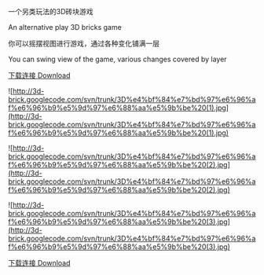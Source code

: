 一个另类玩法的3D砖块游戏


An alternative play 3D bricks game

你可以摇摆视图进行游戏，通过各种变化铺满一层

You can swing view of the game, various changes covered by layer


[下载连接 Download](http://3d-brick.googlecode.com/svn/trunk/3D%20%e4%bf%84%e7%bd%97%e6%96%af%e6%96%b9%e5%9d%97.exe)

![http://3d-brick.googlecode.com/svn/trunk/3D%e4%bf%84%e7%bd%97%e6%96%af%e6%96%b9%e5%9d%97%e6%88%aa%e5%9b%be%20(1).jpg](http://3d-brick.googlecode.com/svn/trunk/3D%e4%bf%84%e7%bd%97%e6%96%af%e6%96%b9%e5%9d%97%e6%88%aa%e5%9b%be%20(1).jpg)

![http://3d-brick.googlecode.com/svn/trunk/3D%e4%bf%84%e7%bd%97%e6%96%af%e6%96%b9%e5%9d%97%e6%88%aa%e5%9b%be%20(2).jpg](http://3d-brick.googlecode.com/svn/trunk/3D%e4%bf%84%e7%bd%97%e6%96%af%e6%96%b9%e5%9d%97%e6%88%aa%e5%9b%be%20(2).jpg)

![http://3d-brick.googlecode.com/svn/trunk/3D%e4%bf%84%e7%bd%97%e6%96%af%e6%96%b9%e5%9d%97%e6%88%aa%e5%9b%be%20(3).jpg](http://3d-brick.googlecode.com/svn/trunk/3D%e4%bf%84%e7%bd%97%e6%96%af%e6%96%b9%e5%9d%97%e6%88%aa%e5%9b%be%20(3).jpg)

[下载连接 Download](http://3d-brick.googlecode.com/svn/trunk/3D%20%e4%bf%84%e7%bd%97%e6%96%af%e6%96%b9%e5%9d%97.exe)
